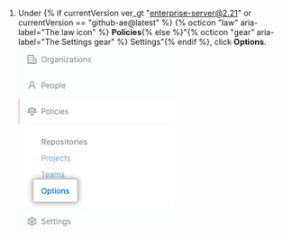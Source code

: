 1. Under {% if currentVersion ver_gt "enterprise-server@2.21" or currentVersion == "github-ae@latest" %} {% octicon "law" aria-label="The law icon" %} **Policies**{% else %}"{% octicon "gear" aria-label="The Settings gear" %} Settings"{% endif %}, click **Options**. ![Enterpriseアカウント設定サイドバー内のオプションタブ](/assets/images/enterprise/business-accounts/settings-options-tab.png)
